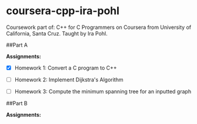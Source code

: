 # coursera-cpp-ira-pohl
Coursework part of: C++ for C Programmers on Coursera from University of California, Santa Cruz. 
Taught by Ira Pohl.

##Part A

**Assignments:**
- [x] Homework 1: Convert a C program to C++
- [ ] Homework 2: Implement Dijkstra's Algorithm
- [ ] Homework 3: Compute the minimum spanning tree for an inputted graph


##Part B

**Assignments:**

